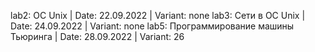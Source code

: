 lab2: ОС Unix | Date: 22.09.2022 | Variant: none
lab3: Сети в OC Unix | Date: 24.09.2022 | Variant: none
lab5: Программирование машины Тьюринга | Date: 28.09.2022 | Variant: 26
